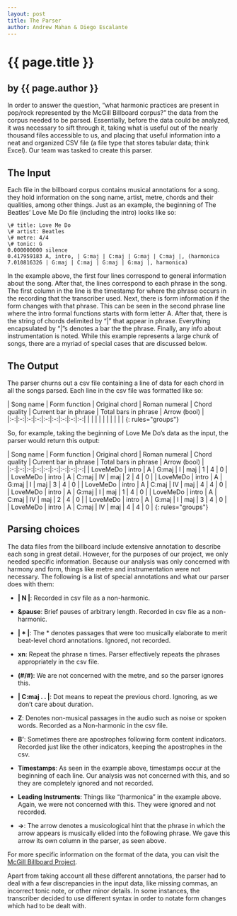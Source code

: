 ```yaml
---
layout: post
title: The Parser
author: Andrew Mahan & Diego Escalante
---
```


# {{ page.title }} #
## by {{ page.author }} ##

In order to answer the question, “what harmonic practices are present in pop/rock represented by the McGill Billboard corpus?” the data from the corpus needed to be parsed. Essentially, before the data could be analyzed, it was necessary to sift through it, taking what is useful out of the nearly thousand files accessible to us, and placing that useful information into a neat and organized CSV file (a file type that stores tabular data; think Excel). Our team was tasked to create this parser.

## The Input ##

Each file in the billboard corpus contains musical annotations for a song. they hold information on the song name, artist, metre, chords and their qualities, among other things. Just as an example, the beginning of The Beatles’ Love Me Do file (including the intro) looks like so:

    \# title: Love Me Do  
    \# artist: Beatles  
    \# metre: 4/4  
    \# tonic: G  
    0.000000000 silence  
    0.417959183 A, intro, | G:maj | C:maj | G:maj | C:maj |, (harmonica  
    7.010816326 | G:maj | C:maj | G:maj | G:maj |, harmonica)

In the example above, the first four lines correspond to general information about the song. After that, the lines correspond to each phrase in the song. The first column in the line is the timestamp for where the phrase occurs in the recording that the transcriber used. Next, there is form information if the form changes with that phrase. This can be seen in the second phrase line where the intro formal functions starts with form letter A. After that, there is the string of chords delimited by “|” that appear in phrase. Everything encapsulated by “|”s denotes a bar the the phrase. Finally, any info about instrumentation is noted. While this example represents a large chunk of songs, there are a myriad of special cases that are discussed below.  

## The Output ## 

The parser churns out a csv file containing a line of data for each chord in all the songs parsed. Each line in the csv file was formatted like so:

| Song name | Form function | Original chord | Roman numeral | Chord quality | Current bar in phrase | Total bars in phrase | Arrow (bool) |
|:-:|:-:|:-:|:-:|:-:|:-:|:-:|:-:|:-:|
| | | | | | | | | |
{: rules="groups"}


So, for example, taking the beginning of Love Me Do’s data as the input, the parser would return this output:

| Song name | Form function | Original chord | Roman numeral | Chord quality | Current bar in phrase | Total bars in phrase | Arrow (bool) |
|:-:|:-:|:-:|:-:|:-:|:-:|:-:|:-:|:-:|
| LoveMeDo | intro | A | G:maj | I | maj | 1 | 4 | 0 |
| LoveMeDo | intro | A | C:maj | IV | maj | 2 | 4 | 0 |
| LoveMeDo | intro | A | G:maj | I | maj | 3 | 4 | 0 |
| LoveMeDo | intro | A | C:maj | IV | maj | 4 | 4 | 0 |
| LoveMeDo | intro | A | G:maj | I | maj | 1 | 4 | 0 |
| LoveMeDo | intro | A | C:maj | IV | maj | 2 | 4 | 0 |
| LoveMeDo | intro | A | G:maj | I | maj | 3 | 4 | 0 |
| LoveMeDo | intro | A | C:maj | IV | maj | 4 | 4 | 0 |
{: rules="groups"}

## Parsing choices ##

The data files from the billboard include extensive annotation to describe each song in great detail. However, for the purposes of our project, we only needed specific information. Because our analysis was only concerned with harmony and form, things like metre and instrumentation were not necessary. The following is a list of special annotations and what our parser does with them:

-   **| N |**: Recorded in csv file as a non-harmonic.

-   **&pause**: Brief pauses of arbitrary length. Recorded in csv file as a non-harmonic.

-   **| \* |**: The \* denotes passages that were too musically elaborate to merit beat-level chord annotations. Ignored, not recorded.

-   **xn**: Repeat the phrase n times. Parser effectively repeats the phrases appropriately in the csv file.

-   **(\#/\#)**: We are not concerned with the metre, and so the parser ignores this.

-   **| C:maj . . |**: Dot means to repeat the previous chord. Ignoring, as we don’t care about duration.

-   **Z**: Denotes non-musical passages in the audio such as noise or spoken words. Recorded as a Non-harmonic in the csv file.

-   **B’**: Sometimes there are apostrophes following form content indicators. Recorded just like the other indicators, keeping the apostrophes in the csv.

-   **Timestamps**: As seen in the example above, timestamps occur at the beginning of each line. Our analysis was not concerned with this, and so they are completely ignored and not recorded.

-   **Leading Instruments**: Things like “(harmonica” in the example above. Again, we were not concerned with this. They were ignored and not recorded.

-   **-\>**: The arrow denotes a musicological hint that the phrase in which the arrow appears is musically elided into the following phrase. We gave this arrow its own column in the parser, as seen above.

For more specific information on the format of the data, you can visit the [McGill Billboard Project](http://www.google.com/url?q=http%3A%2F%2Fddmal.music.mcgill.ca%2Fbillboard&sa=D&sntz=1&usg=AFQjCNGPjlHiq8-zrKzjf1DXD9hXNGk7UQ).

Apart from taking account all these different annotations, the parser had to deal with a few discrepancies in the input data, like missing commas, an incorrect tonic note, or other minor details. In some instances, the transcriber decided to use different syntax in order to notate form changes which had to be dealt with.

